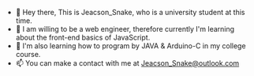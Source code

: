 - 👋 Hey there, This is Jeacson_Snake, who is a university student at this time.
- 🌱 I am willing to be a web engineer, therefore currently I'm learning about the front-end basics of JavaScript.
- 🎨 I'm also learning how to program by JAVA & Arduino-C in my college course.
- 📫 You can make a contact with me at Jeacson_Snake@outlook.com

<!---
JeacsonSnake/JeacsonSnake is a ✨ special ✨ repository because its `README.md` (this file) appears on your GitHub profile.
You can click the Preview link to take a look at your changes.
--->
